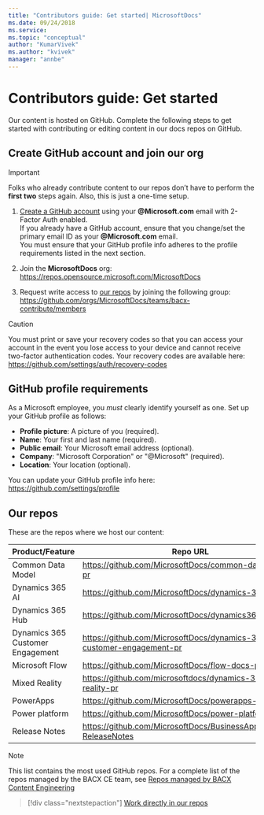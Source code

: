 ```yaml
---
title: "Contributors guide: Get started| MicrosoftDocs"
ms.date: 09/24/2018
ms.service: 
ms.topic: "conceptual"
author: "KumarVivek"
ms.author: "kvivek"
manager: "annbe"
---
```


# Contributors guide: Get started

Our content is hosted on GitHub. Complete the following steps to get started
with contributing or editing content in our docs repos on
GitHub.

## Create GitHub account and join our org

> [!IMPORTANT]  
> Folks who already contribute content to our repos don’t have to perform the **first
two** steps again. Also, this is just a one-time setup.

1.  [Create a GitHub account](https://github.com/join) using your
    **\@Microsoft.com** email with 2-Factor Auth enabled.  
    If you already have a GitHub account, ensure that you change/set the primary
    email ID as your **\@Microsoft.com** email.<br/>
    You must ensure that your GitHub profile info adheres to the profile requirements listed in the next section. 

2.  Join the **MicrosoftDocs** org:
    <https://repos.opensource.microsoft.com/MicrosoftDocs>

3.  Request write access to [our repos](#our-repos) by joining the following group:
    <https://github.com/orgs/MicrosoftDocs/teams/bacx-contribute/members>

> [!CAUTION]
> You must print or save your recovery codes so that you can
access your account in the event you lose access to your device and cannot
receive two-factor authentication codes. Your recovery codes are available here:
<https://github.com/settings/auth/recovery-codes>

## GitHub profile requirements

As a Microsoft employee, you *must* clearly identify yourself as one. Set up your GitHub profile as follows:
- **Profile picture**: A picture of you (required).
- **Name**: Your first and last name (required).
- **Public email**: Your Microsoft email address (optional).
- **Company**: "Microsoft Corporation" or "@Microsoft" (required).
- **Location**: Your location (optional).

You can update your GitHub profile info here: <https://github.com/settings/profile>

## Our repos

These are the repos where we host our content:

| **Product/Feature**              | **Repo URL**                                                           |
|----------------------------------|------------------------------------------------------------------------|
|Common Data Model                 | https://github.com/MicrosoftDocs/common-data-model-pr                  |
| Dynamics 365 AI                  | https://github.com/MicrosoftDocs/dynamics-365-ai-pr                    |
| Dynamics 365 Hub                 | https://github.com/MicrosoftDocs/dynamics365hubpages                   |
| Dynamics 365 Customer Engagement | <https://github.com/MicrosoftDocs/dynamics-365-customer-engagement-pr> |
| Microsoft Flow                   | <https://github.com/MicrosoftDocs/flow-docs-pr>                        |
| Mixed Reality                    | https://github.com/microsoftdocs/dynamics-365-mixed-reality-pr         |
| PowerApps                        | <https://github.com/MicrosoftDocs/powerapps-docs-pr>                   |
| Power platform                   | <https://github.com/MicrosoftDocs/power-platform-pr>                   |
| Release Notes                    | <https://github.com/MicrosoftDocs/BusinessApplication-ReleaseNotes>    |

> [!NOTE]
> This list contains the most used GitHub repos. For a complete list of the repos managed by the BACX CE team, see [Repos managed by BACX Content Engineering](crmce-repos.md)

> [!div class="nextstepaction"]
> [Work directly in our repos](work-repos.md)
